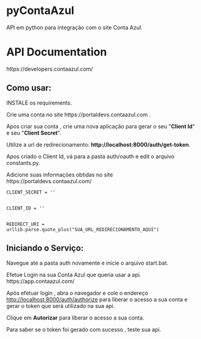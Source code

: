 # pyContaAzul
API em python para integração com o site Conta Azul.

<h1>API Documentation</h1>
<p>https://developers.contaazul.com/</p>

<h2>Como usar:</h2>
<p>INSTALE os requirements.
<p>Crie uma conta no site https://portaldevs.contaazul.com .</p>
Apos criar sua conta , crie uma nova aplicação para gerar o seu "<b>Client Id</b>" e seu "<b>Client Secret</b>".
<p>Utilize a url de redirecionamento: <b>http://localhost:8000/auth/get-token</b>.

Apos criado o Client Id, vá para a pasta auth/oauth e edit o arquivo constants.py.
  <p>Adicione suas informações obtidas no site https://portaldevs.contaazul.com/</p>
  <p><code>CLIENT_SECRET = ''
  <p>CLIENT_ID = ''
  <p>REDIRECT_URI = urllib.parse.quote_plus("SUA_URL_REDIRECIONAMENTO_AQUI")</code>
  
  <h2>Iniciando o Serviço:</h2>
  <p>Navegue ate a pasta auth novamente e inicie o arquivo start.bat.
  <p>Efetue Login na sua Conta Azul que queria usar a api. https://app.contaazul.com/
  <p>Após efetuar login , abra o navegador e cole o endereço <a href="http://localhost:8000/auth/authorize">http://localhost:8000/auth/authorize</a>
    para liberar o acesso a sua conta e gerar o token que será utilizado na sua api.
<p>Clique em <b>Autorizar</b> para liberar o acesso a sua conta.</p>
<p>Para saber se o token foi gerado com sucesso , teste sua api.<p>
  

  
 

